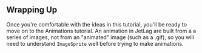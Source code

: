 ## Wrapping Up

Once you're comfortable with the ideas in this tutorial, you'll be ready to move
on to the Animations tutorial.  An animation in JetLag are built from a a series
of images, not from an "animated" image (such as a .gif), so you will need to
understand `ImageSprite` well before trying to make animations.

